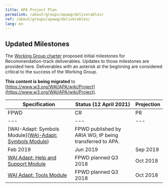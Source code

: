 ```yaml
---
title: APA Project Plan
permalink: /about/groups/apawg/deliverables/
ref: /about/groups/apawg/deliverables/
lang: en
---
```


## Updated Milestones

The [Working Group charter](https://www.w3.org/2015/10/apa-charter.html#milestones) proposed initial milestones for Recommendation-track deliverables. Updates to those milestones are provided here. Deliverables with an asterisk at the beginning are considered critical to the success of the Working Group.

**This content is being migrated** to [https://www.w3.org/WAI/APA/wiki/Project](https://www.w3.org/WAI/APA/wiki/Project).

| Specification | Status (12 April 2021) | Projection |
| --- | --- | --- |
| FPWD | CR | PR | Rec |
| --- | --- | --- | --- |
| [WAI-Adapt: Symbols Module]([WAI-Adapt: Symbols Module](https://w3c.github.io/adapt/symbols/)) | FPWD published by ARIA WG; IP being transferred to APA. |   
 | Feb 2019 | Jun 2019 | Sep 2019 |
| [WAI Adapt: Help and Support Module](https://w3c.github.io/adapt/help/) | FPWD planned Q3 2018 | Oct 2018 | Nov 2019 | Apr 2020 | Dec 2020 |
| [WAI Adapt: Tools Module](https://w3c.github.io/adapt/tools/) | FPWD planned Q3 2018 | Oct 2018 | Nov 2020 | Apr 2021 | Dec 2021 |
